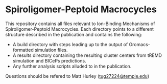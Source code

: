 # Spiroligomer-Peptoid Macrocycles
This repository contains all files relevant to Ion-Binding Mechanisms of Spiroligomer-Peptoid Macrocycles.
Each directory points to a different structure described in the publication and contains the following:
* A build directory with steps leading up to the output of Gromacs-formatted simulation files.
* A results directory containing the resulting cluster centers from tREMD simulation and BICePs predictions.
* Any further analysis scripts alluded to in the publication.

Questions should be refered to Matt Hurley (tug27224@temple.edu)

